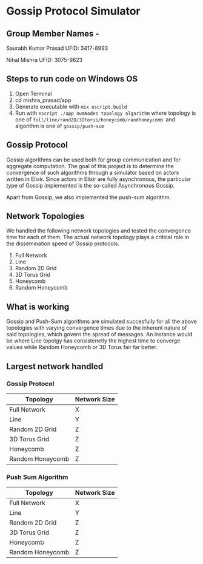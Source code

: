 # **Gossip Protocol Simulator**

## **Group Member Names -**

Saurabh Kumar Prasad UFID: 3417-8993

Nihal Mishra UFID: 3075-9823

## **Steps to run code on Windows OS**

1. Open Terminal
2. cd mishra_prasad/app
3. Generate executable with `mix escript.build`
4. Run with `escript ./app numNodes topology algorithm` where topology is one of `full/line/rand2D/3Dtorus/honeycomb/randhoneycomb `and algorithm is one of `gossip/push-sum`

## **Gossip Protocol**

Gossip algorithms can be used both for group communication and for aggregate computation. The goal of this project is to determine the convergence of such algorithms through a simulator based on actors written in Elixir. Since actors in Elixir are fully asynchronous, the particular type of Gossip implemented is the so-called Asynchronous Gossip.

Apart from Gossip, we also implemented the push-sum algorithm.

## **Network Topologies**

We handled the following network topologies and tested the convergence time for each of them. The actual network topology plays a critical role in the dissemination speed of Gossip protocols.

1. Full Network
2. Line
3. Random 2D Grid
4. 3D Torus Grid
5. Honeycomb
6. Random Honeycomb

## **What is working**

Gossip and Push-Sum algorithms are simulated succesfully for all the above topologies with varying convergence times due to the inherent nature of said topologies, which govern the spread of messages. An instance would be where Line topolgy has consistenetly the highest time to converge values while Random Honeycomb or 3D Torus fair far better.

## **Largest network handled**

### Gossip Protocol

| Topology    | Network Size     |
| ----------- | -----------      | 
| Full Network | X|
| Line | Y|
| Random 2D Grid | Z|
| 3D Torus Grid | Z|
| Honeycomb | Z|
| Random Honeycomb | Z|

### Push Sum Algorithm

| Topology    | Network Size     |
| ----------- | -----------      | 
| Full Network | X|
| Line | Y|
| Random 2D Grid | Z|
| 3D Torus Grid | Z|
| Honeycomb | Z|
| Random Honeycomb | Z|
